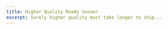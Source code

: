 ```yaml
---
title: Higher Quality Ready Sooner
excerpt: Surely higher quality must take longer to ship...
---
```

